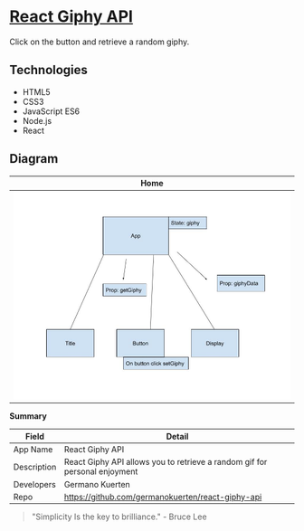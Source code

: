 # [React Giphy API](https://github.com/germanokuerten/react-giphy-api/)
<!-- (https://ondarox-manager.herokuapp.com/) -->

Click on the button and retrieve a random giphy.

## Technologies

- HTML5
- CSS3
- JavaScript ES6
- Node.js
- React

## Diagram

Home            | 
:-------------------------:|
![](./public/giphyDiagram.jpg)  |

**Summary**

| Field | Detail |
|-------|--------|
| App Name | React Giphy API |
| Description | React Giphy API allows you to retrieve a random gif for personal enjoyment |
| Developers | Germano Kuerten |
| Repo | https://github.com/germanokuerten/react-giphy-api |

>"Simplicity Is the key to brilliance." - Bruce Lee